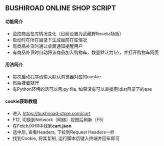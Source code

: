 ## BUSHIROAD ONLINE SHOP SCRIPT
#### 功能简介
- 监控商品在库情况变化（目前设置为武藏野Roselia场贩）
- 启动时在所在目录下生成目前在库情况
- 有商品补货时通过桌面通知提醒用户
- 有商品补货时自动将该商品加入购物车，数量默认为1点，并打开购物车网页
#### 用法简介
- 每次启动程序请输入默认浏览器对应的cookie
- 然后挂着就行
- 有Python环境的话可以用.py file, 如果没有可以直接用\dist目录下的exe
#### cookie获取教程
- 进入 https://bushiroad-store.com/cart
- F12, 切换到Network（网络）视图后刷新（F5）
- 在Fetch/XHR中找到**cart.json**
- 选中后, 查看Headers, 下拉到Request Headers一栏
- 找到Cookie, 将其复制, 运行脚本后键入终端并回车即可
